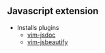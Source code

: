 ## Javascript extension

- Installs plugins
  - [vim-jsdoc](https://github.com/heavenshell/vim-jsdoc)
  - [vim-jsbeautify](https://github.com/maksimr/vim-jsbeautify)
